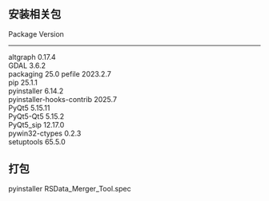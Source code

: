 ## 安装相关包
Package                   Version  
------------------------- --------  
altgraph                  0.17.4  
GDAL                      3.6.2  
packaging                 25.0
pefile                    2023.2.7  
pip                       25.1.1  
pyinstaller               6.14.2  
pyinstaller-hooks-contrib 2025.7  
PyQt5                     5.15.11  
PyQt5-Qt5                 5.15.2  
PyQt5_sip                 12.17.0  
pywin32-ctypes            0.2.3  
setuptools                65.5.0  
## 打包
pyinstaller RSData_Merger_Tool.spec